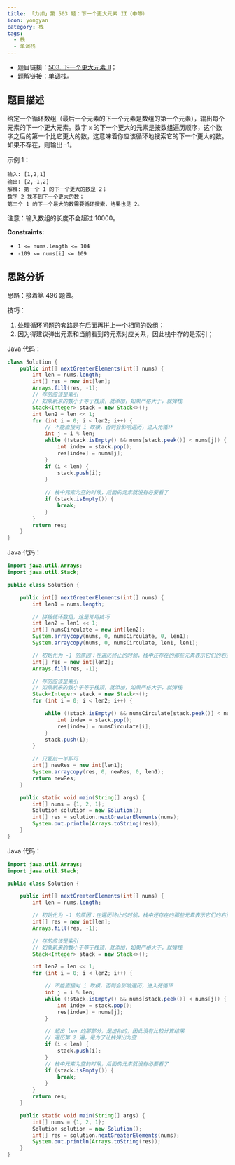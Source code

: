 ```yaml
---
title: 「力扣」第 503 题：下一个更大元素 II（中等）
icon: yongyan
category: 栈
tags:
  - 栈
  - 单调栈
---
```


+ 题目链接：[503. 下一个更大元素 II](https://leetcode-cn.com/problems/next-greater-element-ii/)；
+ 题解链接：[单调栈](https://leetcode-cn.com/problems/next-greater-element-ii/solution/dan-diao-zhan-by-liweiwei1419/)。


## 题目描述

给定一个循环数组（最后一个元素的下一个元素是数组的第一个元素），输出每个元素的下一个更大元素。数字 `x` 的下一个更大的元素是按数组遍历顺序，这个数字之后的第一个比它更大的数，这意味着你应该循环地搜索它的下一个更大的数。如果不存在，则输出 -1。

示例 1：

```
输入: [1,2,1]
输出: [2,-1,2]
解释: 第一个 1 的下一个更大的数是 2；
数字 2 找不到下一个更大的数； 
第二个 1 的下一个最大的数需要循环搜索，结果也是 2。
```

注意：输入数组的长度不会超过 10000。

**Constraints:**

- `1 <= nums.length <= 104`
- `-109 <= nums[i] <= 109`

## 思路分析

思路：接着第 496 题做。

技巧：

1. 处理循环问题的套路是在后面再拼上一个相同的数组；
2. 因为得建议弹出元素和当前看到的元素对应关系，因此栈中存的是索引；

Java 代码：

```java
class Solution {
    public int[] nextGreaterElements(int[] nums) {
        int len = nums.length;
        int[] res = new int[len];
        Arrays.fill(res, -1);
        // 存的应该是索引
        // 如果新来的数小于等于栈顶，就添加，如果严格大于，就弹栈
        Stack<Integer> stack = new Stack<>();
        int len2 = len << 1;
        for (int i = 0; i < len2; i++) {
            // 不能直接对 i 取模，否则会影响遍历，进入死循环
            int j = i % len;
            while (!stack.isEmpty() && nums[stack.peek()] < nums[j]) {
                int index = stack.pop();
                res[index] = nums[j];
            }
            if (i < len) {
                stack.push(i);
            }
            
            // 栈中元素为空的时候，后面的元素就没有必要看了
            if (stack.isEmpty()) {
                break;
            }
        }
        return res;
    }
}
```

Java 代码：

```java
import java.util.Arrays;
import java.util.Stack;

public class Solution {

    public int[] nextGreaterElements(int[] nums) {
        int len1 = nums.length;

        // 拼接循环数组，这是常用技巧
        int len2 = len1 << 1;
        int[] numsCirculate = new int[len2];
        System.arraycopy(nums, 0, numsCirculate, 0, len1);
        System.arraycopy(nums, 0, numsCirculate, len1, len1);

        // 初始化为 -1 的原因：在遍历终止的时候，栈中还存在的那些元素表示它们的右边没有比它大的元素
        int[] res = new int[len2];
        Arrays.fill(res, -1);

        // 存的应该是索引
        // 如果新来的数小于等于栈顶，就添加，如果严格大于，就弹栈
        Stack<Integer> stack = new Stack<>();
        for (int i = 0; i < len2; i++) {

            while (!stack.isEmpty() && numsCirculate[stack.peek()] < numsCirculate[i]) {
                int index = stack.pop();
                res[index] = numsCirculate[i];
            }
            stack.push(i);
        }

        // 只要前一半即可
        int[] newRes = new int[len1];
        System.arraycopy(res, 0, newRes, 0, len1);
        return newRes;
    }

    public static void main(String[] args) {
        int[] nums = {1, 2, 1};
        Solution solution = new Solution();
        int[] res = solution.nextGreaterElements(nums);
        System.out.println(Arrays.toString(res));
    }
}

```

Java 代码：

```java
import java.util.Arrays;
import java.util.Stack;

public class Solution {

    public int[] nextGreaterElements(int[] nums) {
        int len = nums.length;

        // 初始化为 -1 的原因：在遍历终止的时候，栈中还存在的那些元素表示它们的右边没有比它大的元素
        int[] res = new int[len];
        Arrays.fill(res, -1);

        // 存的应该是索引
        // 如果新来的数小于等于栈顶，就添加，如果严格大于，就弹栈
        Stack<Integer> stack = new Stack<>();

        int len2 = len << 1;
        for (int i = 0; i < len2; i++) {

            // 不能直接对 i 取模，否则会影响遍历，进入死循环
            int j = i % len;
            while (!stack.isEmpty() && nums[stack.peek()] < nums[j]) {
                int index = stack.pop();
                res[index] = nums[j];
            }

            // 超出 len 的那部分，是虚拟的，因此没有比较计算结果
            // 遍历第 2 遍，是为了让栈弹出为空
            if (i < len) {
                stack.push(i);
            }
            // 栈中元素为空的时候，后面的元素就没有必要看了
            if (stack.isEmpty()) {
                break;
            }
        }
        return res;
    }

    public static void main(String[] args) {
        int[] nums = {1, 2, 1};
        Solution solution = new Solution();
        int[] res = solution.nextGreaterElements(nums);
        System.out.println(Arrays.toString(res));
    }
}
```




